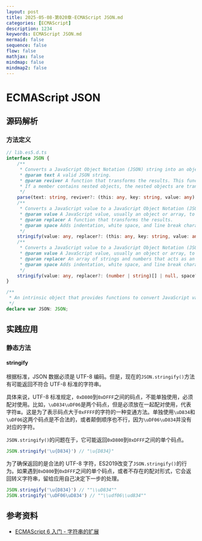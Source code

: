 ```yaml
---
layout: post
title: 2025-05-08-第020章-ECMAScript JSON.md
categories: [ECMAScript]
description: 1234
keywords: ECMAScript JSON.md
mermaid: false
sequence: false
flow: false
mathjax: false
mindmap: false
mindmap2: false
---
```

# ECMAScript JSON

## 源码解析

### 方法定义

```ts
// lib.es5.d.ts
interface JSON {
    /**
     * Converts a JavaScript Object Notation (JSON) string into an object.
     * @param text A valid JSON string.
     * @param reviver A function that transforms the results. This function is called for each member of the object.
     * If a member contains nested objects, the nested objects are transformed before the parent object is.
     */
    parse(text: string, reviver?: (this: any, key: string, value: any) => any): any;
    /**
     * Converts a JavaScript value to a JavaScript Object Notation (JSON) string.
     * @param value A JavaScript value, usually an object or array, to be converted.
     * @param replacer A function that transforms the results.
     * @param space Adds indentation, white space, and line break characters to the return-value JSON text to make it easier to read.
     */
    stringify(value: any, replacer?: (this: any, key: string, value: any) => any, space?: string | number): string;
    /**
     * Converts a JavaScript value to a JavaScript Object Notation (JSON) string.
     * @param value A JavaScript value, usually an object or array, to be converted.
     * @param replacer An array of strings and numbers that acts as an approved list for selecting the object properties that will be stringified.
     * @param space Adds indentation, white space, and line break characters to the return-value JSON text to make it easier to read.
     */
    stringify(value: any, replacer?: (number | string)[] | null, space?: string | number): string;
}

/**
 * An intrinsic object that provides functions to convert JavaScript values to and from the JavaScript Object Notation (JSON) format.
 */
declare var JSON: JSON;
```



## 实践应用

### 静态方法

#### stringify

根据标准，JSON 数据必须是 UTF-8 编码。但是，现在的`JSON.stringify()`方法有可能返回不符合 UTF-8 标准的字符串。

具体来说，UTF-8 标准规定，`0xD800`到`0xDFFF`之间的码点，不能单独使用，必须配对使用。比如，`\uD834\uDF06`是两个码点，但是必须放在一起配对使用，代表字符`𝌆`。这是为了表示码点大于`0xFFFF`的字符的一种变通方法。单独使用`\uD834`和`\uDF06`这两个码点是不合法的，或者颠倒顺序也不行，因为`\uDF06\uD834`并没有对应的字符。



`JSON.stringify()`的问题在于，它可能返回`0xD800`到`0xDFFF`之间的单个码点。

```javascript
JSON.stringify('\u{D834}') // "\u{D834}"
```



为了确保返回的是合法的 UTF-8 字符，ES2019改变了`JSON.stringify()`的行为。如果遇到`0xD800`到`0xDFFF`之间的单个码点，或者不存在的配对形式，它会返回转义字符串，留给应用自己决定下一步的处理。

```javascript
JSON.stringify('\u{D834}') // ""\\uD834""
JSON.stringify('\uDF06\uD834') // ""\\udf06\\ud834""
```



## 参考资料

- [ECMAScript 6 入门 - 字符串的扩展](https://es6.ruanyifeng.com/#docs/string)
